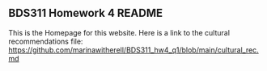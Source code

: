 ## BDS311 Homework 4 README

This is the Homepage for this website. 
Here is a link to the cultural recommendations file: https://github.com/marinawitherell/BDS311_hw4_q1/blob/main/cultural_rec.md 
